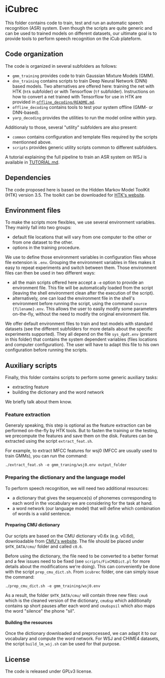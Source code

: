 # iCubrec

This folder contains code to train, test and run an automatic speech
recognition (ASR) system. Even though the scripts are quite generic and can be
used to trained models on different datasets, our ultimate goal is to provide
tools to perform speech recognition on the iCub plateform.

## Code organization

The code is organized in several subfolders as follows:
* `gmm_training` provides code to train Gaussian Mixture Models (GMM).
* `dnn_training` contains scripts to train Deep Neural Network (DNN) based
  models.  Two alternatives are offered here: training the net with HTK (`htk`
subfolder) or with Tensorflow (`tf` subfolder). Instructions on how to convert
a net trained with Tensorflow for use in HTK are provided in
[`offline_decoding/README.md`](offline_decoding#how-to-convert-tf-net-to-htk-format).
* `offline_decoding` contains tools to test your system offline (GMM- or
  DNN-based).
* `yarp_decoding` provides the utilities to run the model online within yarp.

Additionaly to those, several "utility" subfolders are also present:
* `common` contains configuration and template files required by the scripts
  mentionned above.
* `scripts` provides generic utility scripts common to different subfolders.

A tutorial explaining the full pipeline to train an ASR system on WSJ is
available in [TUTORIAL.md](TUTORIAL.md).

## Dependencies

The code proposed here is based on the Hidden Markov Model ToolKit (HTK)
version 3.5. The toolkit can be downloaded for [HTK's
website](http://htk.eng.cam.ac.uk/).

## Environment files

To make the scripts more flexibles, we use several environment variables. They
mainly fall into two groups:
* default file locations that will vary from one computer to the other or from
  one dataset to the other.
* options in the training procedure.

We use to define those environment variables in configuration files whose file
extension is `.env`. Grouping the environment variables in files makes it easy
to repeat experiments and switch between them. Those environment files can then
be used in two different ways:
* all the main scripts offered here accept a `-e` option to provide an
  environment file. This file will be automatically loaded from the script
(leaving the shell environment clean after the execution of the script).
* alternatively, one can load the environment file in the shell's environment
  before running the script, using the command `source {filename}.env`. This
allows the user to easily modify some parameters on-the-fly, without the need
to modify the original environment file.

We offer default environment files to train and test models with standard
datasets (see the different subfolders for more details about the specific
experiments supported). They all depend on the file `sys_dpdt.env` (present in
this folder) that contains the system dependent variables (files locations and
computer configuration). The user will have to adapt this file to his own
configuration before running the scripts.

## Auxiliary scripts

Finally, this folder contains scripts to perform some generic auxiliary tasks:
* extracting feature
* building the dictionary and the word network

We briefly talk about them know.

### Feature extraction

Generaly speaking, this step is optional as the feature extraction can be
performed on-the-fly by HTK tools. But to fasten the training or the testing,
we precompute the features and save them on the disk. Features can be extracted
using the script `extract_feat.sh`.

For example, to extract MFCC features for wsj0 (MFCC are usually used to train
GMMs), you can run the command:

    ./extract_feat.sh -e gmm_traning/wsj0.env output_folder

### Preparing the dictionary and the language model

To perform speech recognition, we will need two additional resources:
* a dictionary that gives the sequence(s) of phonemes corresponding to each
  word in the vocabulary we are considering for the task at hand.
* a word network (our language model) that will define which combination of
  words is a valid sentence.

#### Preparing CMU dictionary

Our scripts are based on the CMU dictionary v0.6x (e.g. v0.6d), downloadable
from [CMU's website](http://www.speech.cs.cmu.edu/cgi-bin/cmudict). The file
should be placed under `$HTK_DATA/cmu/` folder and called `c0.6`.

Before using the dictionary, the file need to be converted to a better format
and a few issues need to be fixed (see `scripts/FixCMUDict.pl` for more details
about the modifications we're doing). This can conveniently be done with the
script `prep_cmu_dict.sh`. From `icubrec` folder, one can simply issue the
command:

    ./prep_cmu_dict.sh -e gmm_training/wsj0.env

As a result, the folder `$HTK_DATA/cmu/` will contain three new files: `cmu6`
which is the cleaned version of the dictionary, `cmu6sp` which additionally
contains sp short pauses after each word and `cmu6spsil` which also maps the
word "silence" the phone "sil".

#### Building the resources

Once the dictionary downloaded and preprocessed, we can adapt it to our
vocabulary and compute the word network.  For WSJ and CHiME4 datasets, the
script `build_lm_wsj.sh` can be used for that purpose.

## License

The code is released under GPLv3 license.

